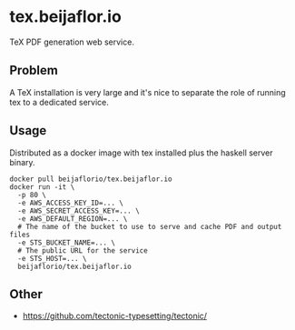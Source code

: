 # tex.beijaflor.io
TeX PDF generation web service.

## Problem
A TeX installation is very large and it's nice to separate the role of running
tex to a dedicated service.

## Usage
Distributed as a docker image with tex installed plus the haskell server binary.

```
docker pull beijaflorio/tex.beijaflor.io
docker run -it \
  -p 80 \
  -e AWS_ACCESS_KEY_ID=... \
  -e AWS_SECRET_ACCESS_KEY=... \
  -e AWS_DEFAULT_REGION=... \
  # The name of the bucket to use to serve and cache PDF and output files
  -e STS_BUCKET_NAME=... \
  # The public URL for the service
  -e STS_HOST=... \
  beijaflorio/tex.beijaflor.io
```

## Other
- https://github.com/tectonic-typesetting/tectonic/
